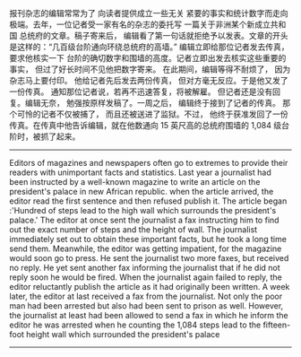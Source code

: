 报刊杂志的编辑常常为了 向读者提供成立一些无关 紧要的事实和统计数字而走向极端。去年，一位记者受一家有名的杂志的委托写 一篇关于非洲某个新成立共和国 总统府的文章。稿子寄来后， 编辑看了第一句话就拒绝予以发表。文章的开头是这样的：“几百级台阶通向环绕总统府的高墙。”
编辑立即给那位记者发去传真，要求他核实一下 台阶的确切数字和围墙的高度。记者立即出发去核实这些重要的事实， 但过了好长时间不见他把数字寄来。 在此期间，编辑等得不耐烦了，
因为杂志马上要付印。 他给记者先后发去两份传真， 但对方毫无反应。于是他又发了一份传真。 通知那位记者说，若再不迅速答复，将被解雇。 但记者还是没有回复。编辑无奈， 勉强按原样发稿了。一周之后， 编辑终于接到了记者的传真。 那个可怜的记者不仅被捕了， 而且还被送进了监狱。不过， 他终于获准发回了一份传真。在传真中他告诉编辑，就在他数通向 15 英尺高的总统府围墙的 1,084 级台阶时，被抓了起来。

---

Editors of magazines and newspapers often go to extremes to provide their readers with unimportant facts and statistics. Last year a journalist had been instructed by a well-known magazine to write an article on the president's palace in new African republic. when the article arrived, the editor read the first sentence and then refused publish it. The article began :'Hundred of steps lead to the high wall which surrounds the president's palace.' The editor at once sent the journalist a fax instructing him to find out the exact number of steps and the height of wall. The journalist immediately set out to obtain these important facts, but he took a long time send them. Meanwhile, the editor was getting impatient, for the magazine would soon go to press. He sent the journalist two more faxes, but received no reply. He yet sent another fax informing the journalist that if he did not reply soon he would be fired. When the journalist again failed to reply, the editor reluctantly publish the article as it had originally been written. A week later, the editor at last received a fax from the journalist. Not only the poor man had been arrested but also had been sent to prison as well. However, the journalist at least had been allowed to send a fax in which he inform the editor he was arrested when he counting the 1,084 steps lead to the fifteen-foot height wall which surrounded the president's palace

---
